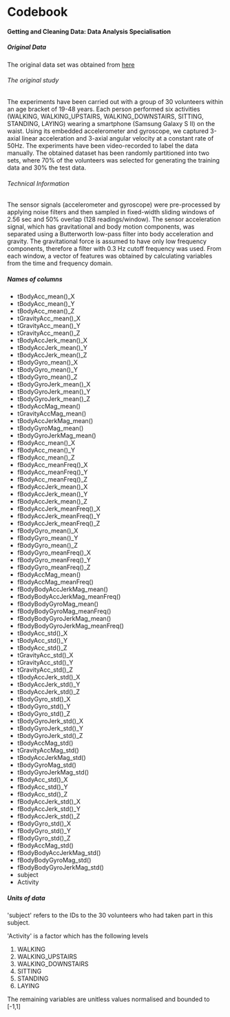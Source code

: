 # Codebook

#### Getting and Cleaning Data: Data Analysis Specialisation

##### Original Data
The original data set was obtained from [here](http://archive.ics.uci.edu/ml/datasets/Human+Activity+Recognition+Using+Smartphones)


###### The original study
The experiments have been carried out with a group of 30 volunteers within an age bracket of 19-48 years. Each person performed six activities (WALKING, WALKING_UPSTAIRS, WALKING_DOWNSTAIRS, SITTING, STANDING, LAYING) wearing a smartphone (Samsung Galaxy S II) on the waist. Using its embedded accelerometer and gyroscope, we captured 3-axial linear acceleration and 3-axial angular velocity at a constant rate of 50Hz. The experiments have been video-recorded to label the data manually. The obtained dataset has been randomly partitioned into two sets, where 70% of the volunteers was selected for generating the training data and 30% the test data. 

###### Technical Information
The sensor signals (accelerometer and gyroscope) were pre-processed by applying noise filters and then sampled in fixed-width sliding windows of 2.56 sec and 50% overlap (128 readings/window). The sensor acceleration signal, which has gravitational and body motion components, was separated using a Butterworth low-pass filter into body acceleration and gravity. The gravitational force is assumed to have only low frequency components, therefore a filter with 0.3 Hz cutoff frequency was used. From each window, a vector of features was obtained by calculating variables from the time and frequency domain. 


##### Names of columns
* tBodyAcc_mean()_X
* tBodyAcc_mean()_Y              
* tBodyAcc_mean()_Z
* tGravityAcc_mean()_X           
* tGravityAcc_mean()_Y
* tGravityAcc_mean()_Z           
* tBodyAccJerk_mean()_X
* tBodyAccJerk_mean()_Y          
* tBodyAccJerk_mean()_Z
* tBodyGyro_mean()_X             
* tBodyGyro_mean()_Y
* tBodyGyro_mean()_Z             
* tBodyGyroJerk_mean()_X
* tBodyGyroJerk_mean()_Y         
* tBodyGyroJerk_mean()_Z
* tBodyAccMag_mean()             
* tGravityAccMag_mean()
* tBodyAccJerkMag_mean()         
* tBodyGyroMag_mean()
* tBodyGyroJerkMag_mean()        
* fBodyAcc_mean()_X
* fBodyAcc_mean()_Y              
* fBodyAcc_mean()_Z
* fBodyAcc_meanFreq()_X          
* fBodyAcc_meanFreq()_Y
* fBodyAcc_meanFreq()_Z          
* fBodyAccJerk_mean()_X
* fBodyAccJerk_mean()_Y          
* fBodyAccJerk_mean()_Z
* fBodyAccJerk_meanFreq()_X      
* fBodyAccJerk_meanFreq()_Y
* fBodyAccJerk_meanFreq()_Z      
* fBodyGyro_mean()_X
* fBodyGyro_mean()_Y             
* fBodyGyro_mean()_Z
* fBodyGyro_meanFreq()_X         
* fBodyGyro_meanFreq()_Y
* fBodyGyro_meanFreq()_Z         
* fBodyAccMag_mean()
* fBodyAccMag_meanFreq()         
* fBodyBodyAccJerkMag_mean()
* fBodyBodyAccJerkMag_meanFreq() 
* fBodyBodyGyroMag_mean()
* fBodyBodyGyroMag_meanFreq()    
* fBodyBodyGyroJerkMag_mean()
* fBodyBodyGyroJerkMag_meanFreq()
* tBodyAcc_std()_X
* tBodyAcc_std()_Y               
* tBodyAcc_std()_Z
* tGravityAcc_std()_X            
* tGravityAcc_std()_Y
* tGravityAcc_std()_Z            
* tBodyAccJerk_std()_X
* tBodyAccJerk_std()_Y           
* tBodyAccJerk_std()_Z
* tBodyGyro_std()_X              
* tBodyGyro_std()_Y
* tBodyGyro_std()_Z              
* tBodyGyroJerk_std()_X
* tBodyGyroJerk_std()_Y          
* tBodyGyroJerk_std()_Z
* tBodyAccMag_std()              
* tGravityAccMag_std()
* tBodyAccJerkMag_std()          
* tBodyGyroMag_std()
* tBodyGyroJerkMag_std()         
* fBodyAcc_std()_X
* fBodyAcc_std()_Y               
* fBodyAcc_std()_Z
* fBodyAccJerk_std()_X           
* fBodyAccJerk_std()_Y
* fBodyAccJerk_std()_Z           
* fBodyGyro_std()_X
* fBodyGyro_std()_Y              
* fBodyGyro_std()_Z
* fBodyAccMag_std()              
* fBodyBodyAccJerkMag_std()
* fBodyBodyGyroMag_std()         
* fBodyBodyGyroJerkMag_std()
* subject                        
* Activity   


##### Units of data
'subject' refers to the IDs to the 30 volunteers who had taken part in this subject.

'Activity' is a factor which has the following levels

1. WALKING
2. WALKING_UPSTAIRS
3. WALKING_DOWNSTAIRS
4. SITTING
5. STANDING
6. LAYING


The remaining variables are unitless values normalised and bounded to [-1,1]
